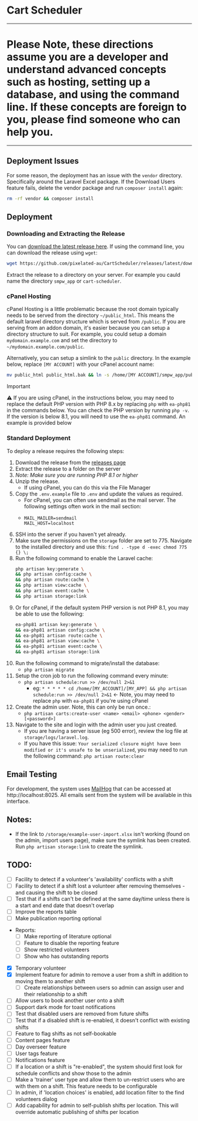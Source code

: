 # Cart Scheduler

***

# Please Note, these directions assume you are a developer and understand advanced concepts such as hosting, setting up a database, and using the command line. If these concepts are foreign to you, please find someone who can help you.

***

## Deployment Issues

For some reason, the deployment has an issue with the `vendor` directory. Specifically around the Laravel Excel package.
If the Download Users feature fails, delete the vendor package and run `composer install` again:

```bash
rm -rf vendor && composer install
```

## Deployment

### Downloading and Extracting the Release

You can [download the latest release here](https://github.com/pixelated-au/CartScheduler/releases).
If using the command line, you can download the release using `wget`:

```bash
wget https://github.com/pixelated-au/CartScheduler/releases/latest/download/release.zip
```

Extract the release to a directory on your server. For example you cauld name the directory `smpw_app`
or `cart-scheduler`.

### cPanel Hosting

cPanel Hosting is a little problematic because the root domain typically needs to be served from the directory
`~/public_html`. This means the default laravel directory structure which is served from `/public`. If you are serving
from an addon domain, it's easier because you can setup a directory structure to suit. For example, you could setup a
domain `mydomain.example.com` and set the directory to `~/mydomain.example.com/public`.

Alternatively, you can setup a simlink to the `public` directory. In the example below, replace `[MY ACCOUNT]` with your
cPanel account name:

```bash
mv public_html public_html.bak && ln -s /home/[MY ACCOUNT]/smpw_app/public /home/[MY ACCOUNT]/public_html
```

> [!IMPORTANT]
> :warning: If you are using cPanel, in the instructions below, you may need to replace the default PHP version with PHP 8.x by
> replacing `php` with `ea-php81` in the commands below. You can check the PHP version by running `php -v`. If the 
> version is below 8.1, you will need to use the `ea-php81` command. An example is provided below

### Standard Deployment

To deploy a release requires the following steps:

1. Download the release from the [releases page](https://github.com/pixelated-au/CartApp/releases)
1. Extract the release to a folder on the server
1. *Note: Make sure you are running PHP 8.1 or higher*
1. Unzip the release.
    - If using cPanel, you can do this via the File Manager
1. Copy the `.env.example` file to `.env` and update the values as required.
    - For cPanel, you can often use sendmail as the mail server. The following settings often work in the mail section:
    - ```dotenv
      MAIL_MAILER=sendmail
      MAIL_HOST=localhost
      ``` 
1. SSH into the server if you haven't yet already.
1. Make sure the permissions on the `storage` folder are set to 775. Navigate to the installed directory and use this: `find . -type d -exec chmod 775 {} \;`
1. Run the following command to enable the Laravel cache:
    ```bash
    php artisan key:generate \
    && php artisan config:cache \
    && php artisan route:cache \
    && php artisan view:cache \
    && php artisan event:cache \
    && php artisan storage:link
    ```
1. Or for cPanel, if the default system PHP version is not PHP 8.1, you may be able to use the following:
    ```bash
    ea-php81 artisan key:generate \
    && ea-php81 artisan config:cache \
    && ea-php81 artisan route:cache \
    && ea-php81 artisan view:cache \
    && ea-php81 artisan event:cache \
    && ea-php81 artisan storage:link
    ```
1. Run the following command to migrate/install the database:
    - `php artisan migrate`
1. Setup the cron job to run the following command every minute:
    - `php artisan schedule:run >> /dev/null 2>&1`
        - eg: `* * * * * cd /home/[MY_ACCOUNT]/[MY_APP] && php artisan schedule:run >> /dev/null 2>&1`
          <- Note, you may need to replace `php` with `ea-php81` if you're using cPanel
1. Create the admin user. Note, this can only be run once.:
    - `php artisan carts:create-user <name> <email> <phone> <gender> [<password>]`
1. Navigate to the site and login with the admin user you just created.
    - If you are having a server issue (eg 500 error), review the log file at `storage/logs/laravel.log`.
    - If you have this issue: `Your serialized closure might have been modified or it's unsafe to be unserialized`,
      you may need to run the following command: `php artisan route:clear`

## Email Testing

For development, the system uses [MailHog](https://github.com/mailhog/MailHog) that can be accessed
at http://localhost:8025. All emails sent from the system
will be available in this interface.

## Notes:

- If the link to `/storage/example-user-import.xlsx` isn't working (found on the admin, import users page), make sure
  the symlink has been created. Run `php artisan storage:link` to create the symlink.

## TODO:

- [ ] Facility to detect if a volunteer's 'availability' conflicts with a shift
- [ ] Facility to detect if a shift lost a volunteer after removing themselves - and causing the shift to be closed
- [ ] Test that if a shifts can't be defined at the same day/time unless there is a start and end date that doesn't
  overlap
- [ ] Improve the reports table
- [ ] Make publication reporting optional
- Reports:
    - [ ] Make reporting of literature optional
    - [ ] Feature to disable the reporting feature
    - [ ] Show restricted volunteers
    - [ ] Show who has outstanding reports
- [x] Temporary volunteer
- [x] Implement feature for admin to remove a user from a shift in addition to moving them to another shift
    - [ ] Create relationships between users so admin can assign user and their relationship to a shift
- [ ] Allow users to book another user onto a shift
- [ ] Support dark mode for toast notifications
- [ ] Test that disabled users are removed from future shifts
- [ ] Test that if a disabled shift is re-enabled, it doesn't conflict with existing shifts
- [ ] Feature to flag shifts as not self-bookable
- [ ] Content pages feature
- [ ] Day overseer feature
- [ ] User tags feature
- [ ] Notifications feature
- [ ] If a location or a shift is "re-enabled", the system should first look for schedule conflicts and show those to the admin
- [ ] Make a 'trainer' user type and allow them to un-restrict users who are with them on a shift. This feature needs to be configurable
- [ ] In admin, if 'location choices' is enabled, add location filter to the find volunteers dialog
- [ ] Add capability for admin to self-publish shifts per location. This will override automatic publishing of shifts per location
